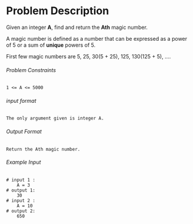 # Problem Description

Given an integer **A**, find and return the **Ath** magic number.

A magic number is defined as a number that can be expressed as a power of 5 or a sum of **unique** powers of 5.

First few magic numbers are 5, 25, 30(5 + 25), 125, 130(125 + 5), ….

###### Problem Constraints

```
1 <= A <= 5000
```

###### input format

``` 
The only argument given is integer A.
```

###### Output Format

```
Return the Ath magic number.
```

###### Example Input

```
# input 1 : 
    A = 3
# output 1: 
    30 
# input 2 : 
    A = 10
# output 2: 
    650 
```
